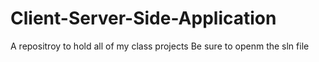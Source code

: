 # Client-Server-Side-Application

A repositroy to hold all of my class projects
Be sure to openm the sln file
